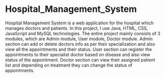 # Hospital_Management_System
Hospital Management System is a web application for the hospital which manages doctors and patients. 
In this project, I use Java, HTML, CSS, JavaScript and MySQL technologies. The entire project mainly consists of 3 modules, which are Admin module, User module, Doctor module.
Admin section can add or delete doctors info as per their specialization and also view all the appointments and their status. 
User section can register the appointments to their specialist doctor based on disease and also view status of the appointment. 
Doctor section can view their assigned patient list and depending on treatment they can change the status of appointments.

